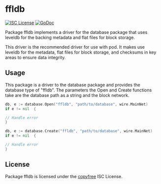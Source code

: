 # ffldb

[![ISC License](http://img.shields.io/badge/license-ISC-blue.svg)](http://copyfree.org)
[![GoDoc](https://godoc.org/github.com/cybriq/p9/database/ffldb?status.png)](http://godoc.org/github.com/cybriq/p9/database/ffldb)

Package ffldb implements a driver for the database package that uses leveldb for
the backing metadata and flat files for block storage.

This driver is the recommended driver for use with pod. It makes use leveldb for
the metadata, flat files for block storage, and checksums in key areas to ensure
data integrity.

## Usage

This package is a driver to the database package and provides the database type
of "ffldb". The parameters the Open and Create functions take are the database
path as a string and the block network.

```Go
db, e := database.Open("ffldb", "path/to/database", wire.MainNet)
if e != nil  {

// Handle error
}
```

```Go
db, e := database.Create("ffldb", "path/to/database", wire.MainNet)
if e != nil  {

// Handle error
}
```

## License

Package ffldb is licensed under the [copyfree](http://copyfree.org) ISC License.
